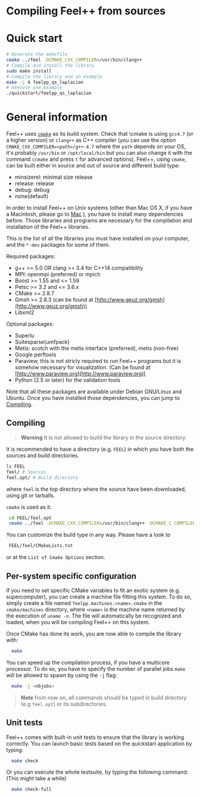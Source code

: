 Compiling Feel++ from sources
=============================
<!-- toc -->

# Quick start

```bash
# Generate the makefile
cmake ../feel -DCMAKE_CXX_COMPILER=/usr/bin/clang++
# Compile and install the library
sudo make install
# Compile the library and an example
make -j 4 feelpp_qs_laplacian
# execute one example
./quickstart/feelpp_qs_laplacian
```

# General information

Feel++ uses [`cmake`](http://www.cmake.org) as its build system. Check that \cmake is using `gcc4.7` (or a higher version) or `clang++` as C++ compiler (you can use the option `CMAKE_CXX_COMPILER=<path>/g++-4.7` where the `path` depends on your OS, it's probably `/usr/bin` or
`/opt/local/bin` but you can also change it with the command `ccmake`
and press `t` for advanced options).
Feel++, using `cmake`, can be built either in source and out of source and different
build type:
* minsizerel: minimal size release
* release: release
* debug: debug
* none(default)

In order to install Feel++ on Unix systems (other than Mac OS X, if
you have a Macintosh, please go to [Mac](mac.md) ), you have to install many
dependencies before. Those libraries and programs are necessary for
the compilation and installation of the Feel++ libraries.

This is the list of all the libraries you must have installed on your
computer, and the `*-dev` packages for some of them.

Required packages:
* g++ >= 5.0 OR clang >= 3.4 for C++14 compatibility
* MPI: openmpi (preferred) or mpich
* Boost >= 1.55 and <= 1.59
* Petsc >= 3.2 and <= 3.6.x
* CMake >= 2.8.7
* Gmsh >= 2.8.3 (can be found at [http://www.geuz.org/gmsh](http://www.geuz.org/gmsh))
* Libxml2

Optional packages:
* Superlu
* Suitesparse(umfpack)
* Metis: scotch with the metis interface (preferred), metis (non-free)
* Google perftools
* Paraview, this is not stricly required to run Feel++ programs but it is somehow
  necessary for visualization. (Can be found at [http://www.paraview.org](http://www.paraview.org))
* Python (2.5 or later) for the validation tools

Note that all these packages are available under Debian GNU/Linux and
Ubuntu. Once you have installed those dependencies, you can jump to [Compiling](#compiling).



## Compiling 

> **Warning** It is not allowed to build the library in the source directory.

It is recommended  to have a directory (e.g. `FEEL`) in which you have
both the sources and build directories.

```sh
ls FEEL
feel/ # Sources
feel.opt/ # Build directory
```
where `feel` is the top directory where the source have been downloaded, using git or tarballs.

`cmake` is used as it:
```sh
 cd FEEL/feel.opt
 cmake ../feel -DCMAKE_CXX_COMPILER=/usr/bin/clang++ -DCMAKE_C_COMPILER=/usr/bin/clang -DCMAKE_BUILD_TYPE=RelWithDebInfo
```

You can customize the build type in any way.
Please have a look to
```sh
 FEEL/feel/CMakeLists.txt
```
or at the `List of Cmake Options` section.

## Per-system specific configuration

If you need to set specific CMake variables to fit an exotic system
(e.g. supercomputer), you can create a machine file fitting this
system.  To do so, simply create a file named
`feelpp.machines.<name>.cmake` in the
`cmake/machines` directory, where `<name>` is the
machine name returned by the execution of `uname -n`.  The file
will automatically be recognized and loaded, when you will be
compiling Feel++ on this system.  

Once CMake has done its work, you are now able to compile the library with:
```bash
  make
```

You can speed up the compilation process, if you have a multicore processor. To
do so, you have to specify the number of parallel jobs `make` will be
allowed to spawn by using the `-j` flag:

```bash
  make -j <nbjobs>
```

 > **Note** from now on, all commands should be typed in
  build directory (e.g `feel.opt`) or its subdirectories.


## Unit tests

Feel++ comes with built-in unit tests to ensure that the library is
working correctly. You can launch basic tests based on the quickstart
application by typing:


```bash
  make check
```

Or you can execute the whole testsuite, by typing the following
command: (This might take a while)

```bash
  make check-full
```

